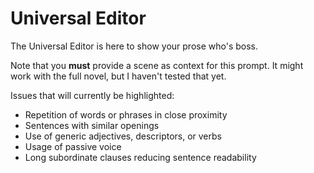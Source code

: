 # Universal Editor

The Universal Editor is here to show your prose who's boss.

Note that you **must** provide a scene as context for this prompt. It might work with the full novel, but I haven't tested that yet.

Issues that will currently be highlighted:

- Repetition of words or phrases in close proximity
- Sentences with similar openings
- Use of generic adjectives, descriptors, or verbs
- Usage of passive voice
- Long subordinate clauses reducing sentence readability
